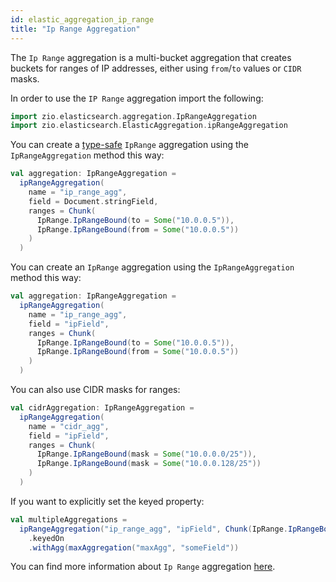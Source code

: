 ```yaml
---
id: elastic_aggregation_ip_range
title: "Ip Range Aggregation"
---
```


The `Ip Range` aggregation is a multi-bucket aggregation that creates buckets for ranges of IP addresses, either using `from`/`to` values or `CIDR` masks.

In order to use the `IP Range` aggregation import the following:
```scala
import zio.elasticsearch.aggregation.IpRangeAggregation
import zio.elasticsearch.ElasticAggregation.ipRangeAggregation
```

You can create a [type-safe](https://lambdaworks.github.io/zio-elasticsearch/overview/overview_zio_prelude_schema) `IpRange` aggregation using the `IpRangeAggregation` method this way:
```scala
val aggregation: IpRangeAggregation = 
  ipRangeAggregation(
    name = "ip_range_agg",
    field = Document.stringField,
    ranges = Chunk(
      IpRange.IpRangeBound(to = Some("10.0.0.5")),
      IpRange.IpRangeBound(from = Some("10.0.0.5"))
    )
  )
```

You can create an `IpRange` aggregation using the `IpRangeAggregation` method this way:
```scala
val aggregation: IpRangeAggregation =
  ipRangeAggregation(
    name = "ip_range_agg",
    field = "ipField",
    ranges = Chunk(
      IpRange.IpRangeBound(to = Some("10.0.0.5")),
      IpRange.IpRangeBound(from = Some("10.0.0.5"))
    )
  )
```

You can also use CIDR masks for ranges:
```scala
val cidrAggregation: IpRangeAggregation =
  ipRangeAggregation(
    name = "cidr_agg",
    field = "ipField",
    ranges = Chunk(
      IpRange.IpRangeBound(mask = Some("10.0.0.0/25")),
      IpRange.IpRangeBound(mask = Some("10.0.0.128/25"))
    )
  )
```

If you want to explicitly set the keyed property:
```scala
val multipleAggregations =
  ipRangeAggregation("ip_range_agg", "ipField", Chunk(IpRange.IpRangeBound(to = Some("10.0.0.5"))))
    .keyedOn
    .withAgg(maxAggregation("maxAgg", "someField"))
```

You can find more information about `Ip Range` aggregation [here](https://www.elastic.co/docs/reference/aggregations/search-aggregations-bucket-iprange-aggregation).